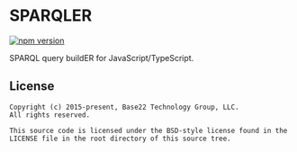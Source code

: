 # SPARQLER

[![npm version](https://badge.fury.io/js/carbonldp.svg)](https://badge.fury.io/js/carbonldp)

SPARQL query buildER for JavaScript/TypeScript.

## License

	Copyright (c) 2015-present, Base22 Technology Group, LLC.
	All rights reserved.

	This source code is licensed under the BSD-style license found in the
	LICENSE file in the root directory of this source tree.
